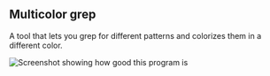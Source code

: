 Multicolor grep
---------------

A tool that lets you grep for different patterns and colorizes them in a different color.

![Screenshot showing how good this program is](https://bitbucket.org/repo/RAeKaL/images/247782629-screenshot.png)